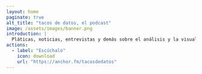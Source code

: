```yaml
---
layout: home
paginate: true
alt_title: "tacos de datos, el podcast"
image: /assets/images/banner.png
introduction: |
  Pláticas, noticias, entrevistas y demás sobre el análisis y la visualización de datos en tu idioma.:
actions:
  - label: "Escúchalo"
    icon: download
    url: "https://anchor.fm/tacosdedatos"
---
```

